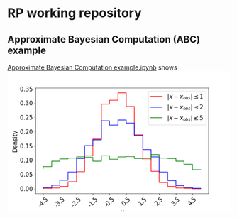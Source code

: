 # RP working repository

## Approximate Bayesian Computation (ABC) example
[Approximate Bayesian Computation example.ipynb](ABC_example/Approximate%20Bayesian%20Computation%20example.ipynb) shows
<img  src="ABC_example/ABC_ex.png" />
